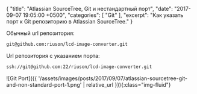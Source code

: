 {
  "title": "Atlassian SourceTree, Git и нестандартный порт",
  "date": "2017-09-07 19:05:00 +0500",
  "categories": [ "Git" ],
  "excerpt": "Как указать порт к Git репозиторию в Atlassian SourceTree."
}

Обычный url репозитория:
```bash
git@github.com:riuson/lcd-image-converter.git
```

Url репозитория с указанием порта:
```bash
ssh://git@github.com:22/riuson/lcd-image-converter.git
```

![Git Port]({{ '/assets/images/posts/2017/09/07/atlassian-sourcetree-git-and-non-standard-port-1.png' | relative_url }}){:class="img-fluid"}
